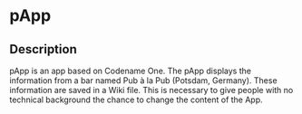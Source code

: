 pApp
====

Description
-----------
pApp is an app based on Codename One. The pApp displays the information from a bar named Pub à la Pub (Potsdam, Germany).
These information are saved in a Wiki file. This is necessary to give people with no technical background the chance to
change the content of the App.
